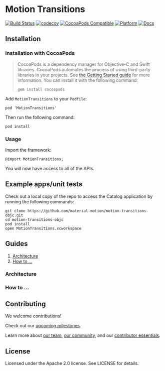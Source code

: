 # Motion Transitions

[![Build Status](https://travis-ci.org/material-motion/motion-transitions-objc.svg?branch=develop)](https://travis-ci.org/material-motion/motion-transitions-objc)
[![codecov](https://codecov.io/gh/material-motion/motion-transitions-objc/branch/develop/graph/badge.svg)](https://codecov.io/gh/material-motion/motion-transitions-objc)
[![CocoaPods Compatible](https://img.shields.io/cocoapods/v/MotionTransitions.svg)](https://cocoapods.org/pods/MotionTransitions)
[![Platform](https://img.shields.io/cocoapods/p/MotionTransitions.svg)](http://cocoadocs.org/docsets/MotionTransitions)
[![Docs](https://img.shields.io/cocoapods/metrics/doc-percent/MotionTransitions.svg)](http://cocoadocs.org/docsets/MotionTransitions)

## Installation

### Installation with CocoaPods

> CocoaPods is a dependency manager for Objective-C and Swift libraries. CocoaPods automates the
> process of using third-party libraries in your projects. See
> [the Getting Started guide](https://guides.cocoapods.org/using/getting-started.html) for more
> information. You can install it with the following command:
>
>     gem install cocoapods

Add `MotionTransitions` to your `Podfile`:

    pod 'MotionTransitions'

Then run the following command:

    pod install

### Usage

Import the framework:

    @import MotionTransitions;

You will now have access to all of the APIs.

## Example apps/unit tests

Check out a local copy of the repo to access the Catalog application by running the following
commands:

    git clone https://github.com/material-motion/motion-transitions-objc.git
    cd motion-transitions-objc
    pod install
    open MotionTransitions.xcworkspace

## Guides

1. [Architecture](#architecture)
2. [How to ...](#how-to-...)

### Architecture

### How to ...

## Contributing

We welcome contributions!

Check out our [upcoming milestones](https://github.com/material-motion/motion-transitions-objc/milestones).

Learn more about [our team](https://material-motion.github.io/material-motion/team/),
[our community](https://material-motion.github.io/material-motion/team/community/), and
our [contributor essentials](https://material-motion.github.io/material-motion/team/essentials/).

## License

Licensed under the Apache 2.0 license. See LICENSE for details.
